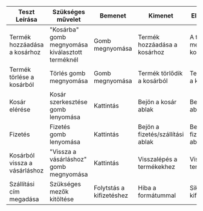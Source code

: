 | Teszt Leírása                                              | Szükséges művelet                         | Bemenet                       | Kimenet                                          | Elvárt kimenet                                         | Teszt eredménye |
|------------------------------------------------------------|-------------------------------------------|-------------------------------|--------------------------------------------------|--------------------------------------------------------|-----------------|
| Termék hozzáadása a kosárhoz           	             |"Kosárba" gomb megnyomása kiválasztott terméknél| Gomb megnyomása	 			 | Termék hozzáadása a kosárhoz						| A termék megjelenik a kosárban		 				 | Átment		   |
| Termék törlése a kosárból             	                 |Törlés gomb megnyomása		             | Gomb megnyomása	             | Termék törlődik a kosárból	                    | Termék törlődik a kosárból		                     | Átment		   |
| Kosár elérése         	                                 | Kosár szerkesztése gomb lenyomása		 | Kattintás		             | Bejön a kosár ablak		                        | Bejön a kosár ablak			                         | Átment		   |
| Fizetés         	                                         | Fizetés gomb lenyomása		 			 | Kattintás		             | Bejön a fizetés/szállítási ablak		            | Bejön a fizetés/szállítási ablak				         | Átment		   |
| Kosárból vissza a vásárláshoz         	                 | "Vissza a vásárláshoz" gomb megnyomása	 | Kattintás		             | Visszalépés a termékekhez		                | Visszalépés a termékekhez				                 | Átment		   |
| Szállítási cím megadása        	                         | Szükséges mezők kitöltése	             | Folytstás a kifizetéshez	     | Hiba a formátummal		                        | Sikeres kifizetés				                         | Megbukott	   |
